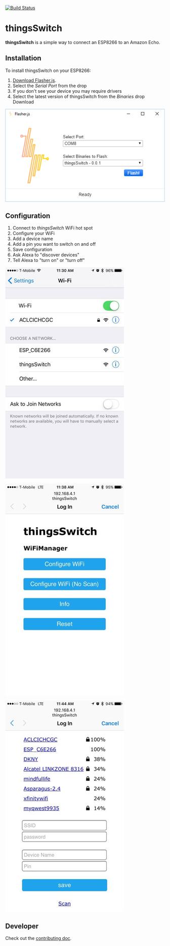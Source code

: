 [![Build Status](https://travis-ci.org/thingsSDK/thingsSwitch.svg?branch=master)](https://travis-ci.org/thingsSDK/thingsSwitch)

# thingsSwitch

__thingsSwitch__ is a simple way to connect an ESP8266 to an Amazon Echo.

## Installation 

To install thingsSwitch on your ESP8266:

1. [Download Flasher.js](https://github.com/thingsSDK/flasher.js/releases).
2. Select the _Serial Port_ from the drop
  1. If you don't see your device you may require drivers
3. Select the latest version of thingsSwitch from the _Binaries_ drop Download

![Flasher.js with thingsSwitch selected](img/flasher.png)

## Configuration

1. Connect to _thingsSwitch_ WiFi hot spot
2. Configure your WiFi
3. Add a device name
4. Add a pin you want to switch on and off
5. Save configuration
6. Ask Alexa to "discover devices"
7. Tell Alexa to "turn <device name> on" or "turn <device name> off"

![Connect to thingsSwitch](img/connect_to_thingsSwitch.jpg)

![Captive portal screen](img/configure.jpg)

![Configure values](img/config_values.jpg)

## Developer

Check out the [contributing doc](CONTRIBUTING.md).